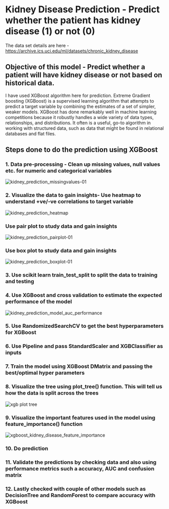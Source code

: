 # Kidney Disease Prediction - Predict whether the patient has kidney disease (1) or not (0)
The data set details are here - https://archive.ics.uci.edu/ml/datasets/chronic_kidney_disease

## Objective of this model - Predict whether a patient will have kidney disease or not based on historical data. 

I have used XGBoost algorithm here for prediction. Extreme Gradient boosting (XGBoost) is a supervised learning algorithm that attempts to predict a target variable by combining the estimates of a set of simpler, weaker models. XGBoost has done remarkably well in machine learning competitions because it robustly handles a wide variety of data types, relationships, and distributions. It often is a useful, go-to algorithm in working with structured data, such as data that might be found in relational databases and flat files.

## Steps done to do the prediction using XGBoost

### 1. Data pre-processing - Clean up missing values, null values etc. for numeric and categorical variables
![kidney_prediction_missingvalues-01](https://user-images.githubusercontent.com/34105353/51875882-5e59fe00-232c-11e9-92a2-7b7f69829356.png)

### 2. Visualize the data to gain insights- Use heatmap to understand +ve/-ve correlations to target variable
![kidney_prediction_heatmap](https://user-images.githubusercontent.com/34105353/51875881-5e59fe00-232c-11e9-9a8f-a3d3b6b8be5e.png)

### Use pair plot to study data and gain insights
![kidney_prediction_pairplot-01](https://user-images.githubusercontent.com/34105353/51875878-5dc16780-232c-11e9-8311-23f6130ee441.png)

### Use box plot to study data and gain insights
![kidney_prediction_boxplot-01](https://user-images.githubusercontent.com/34105353/51876161-3e770a00-232d-11e9-90ea-4ce79f5621ba.png)

### 3. Use scikit learn train_test_split to split the data to training and testing

### 4. Use XGBoost and cross validation to estimate the expected performance of the model
![kidney_prediction_model_auc_performance](https://user-images.githubusercontent.com/34105353/51875883-5e59fe00-232c-11e9-85b9-b88295d5db4c.png)

### 5. Use RandomizedSearchCV to get the best hyperparameters for XGBoost

### 6. Use Pipeline and pass StandardScaler and XGBClassifier as inputs

### 7. Train the model using XGBoost DMatrix and passing the best/optimal hyper parameters

### 8. Visualize the tree using plot_tree() function. This will tell us how the data is split across the trees
![xgb plot tree](https://user-images.githubusercontent.com/34105353/51875879-5dc16780-232c-11e9-94ab-0024b76fbe4c.png)

### 9. Visualize the important features used in the model using feature_importance() function
![xgboost_kidney_disease_feature_importance](https://user-images.githubusercontent.com/34105353/51875880-5e59fe00-232c-11e9-8922-f35237944ac6.png)

### 10. Do prediction

### 11. Validate the predictions by checking data and also using performance metrics such a accuracy, AUC and confusion matrix

### 12. Lastly checked with couple of other models such as DecisionTree and RandomForest to compare accuracy with XGBoost

